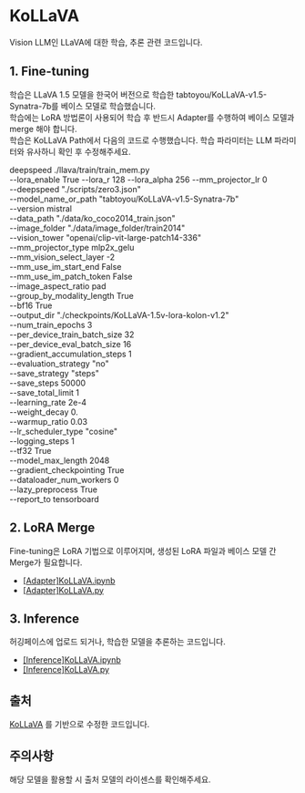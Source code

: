 # KoLLaVA
Vision LLM인 LLaVA에 대한 학습, 추론 관련 코드입니다.

## 1. Fine-tuning 
학습은 LLaVA 1.5 모델을 한국어 버전으로 학습한 tabtoyou/KoLLaVA-v1.5-Synatra-7b를 베이스 모델로 학습했습니다. \
학습에는 LoRA 방법론이 사용되어 학습 후 반드시 Adapter를 수행하여 베이스 모델과 merge 해야 합니다. \
학습은 KoLLaVA Path에서 다음의 코드로 수행했습니다. 학습 파라미터는 LLM 파라미터와 유사하니 확인 후 수정해주세요. 

deepspeed ./llava/train/train_mem.py \
    --lora_enable True --lora_r 128 --lora_alpha 256 --mm_projector_lr 0 \
    --deepspeed "./scripts/zero3.json" \
    --model_name_or_path "tabtoyou/KoLLaVA-v1.5-Synatra-7b" \
    --version mistral \
    --data_path "./data/ko_coco2014_train.json" \
    --image_folder "./data/image_folder/train2014" \
    --vision_tower "openai/clip-vit-large-patch14-336" \
    --mm_projector_type mlp2x_gelu \
    --mm_vision_select_layer -2 \
    --mm_use_im_start_end False \
    --mm_use_im_patch_token False \
    --image_aspect_ratio pad \
    --group_by_modality_length True \
    --bf16 True \
    --output_dir "./checkpoints/KoLLaVA-1.5v-lora-kolon-v1.2" \
    --num_train_epochs 3 \
    --per_device_train_batch_size 32 \
    --per_device_eval_batch_size 16 \
    --gradient_accumulation_steps 1 \
    --evaluation_strategy "no" \
    --save_strategy "steps" \
    --save_steps 50000 \
    --save_total_limit 1 \
    --learning_rate 2e-4 \
    --weight_decay 0. \
    --warmup_ratio 0.03 \
    --lr_scheduler_type "cosine" \
    --logging_steps 1 \
    --tf32 True \
    --model_max_length 2048 \
    --gradient_checkpointing True \
    --dataloader_num_workers 0 \
    --lazy_preprocess True \
    --report_to tensorboard 

## 2. LoRA Merge
Fine-tuning은 LoRA 기법으로 이루어지며, 생성된 LoRA 파일과 베이스 모델 간 Merge가 필요합니다.
- [[Adapter]KoLLaVA.ipynb](https://github.com/Kolon-Benit/KoLLaVA/blob/main/%5BAdapter%5DKoLLaVA.ipynb)
- [[Adapter]KoLLaVA.py](https://github.com/Kolon-Benit/KoLLaVA/blob/main/%5BAdapter%5DKoLLaVA.py)

## 3. Inference
허깅페이스에 업로드 되거나, 학습한 모델을 추론하는 코드입니다.
- [[Inference]KoLLaVA.ipynb](https://github.com/Kolon-Benit/KoLLaVA/blob/main/%5BInference%5DKoLLaVA.ipynb)
- [[Inference]KoLLaVA.py](https://github.com/Kolon-Benit/KoLLaVA/blob/main/%5BInference%5DKoLLaVA.py)
  
## 출처 
[KoLLaVA](https://github.com/tabtoyou/KoLLaVA.git) 를 기반으로 수정한 코드입니다.

## 주의사항
해당 모델을 활용할 시 출처 모델의 라이센스를 확인해주세요. 
